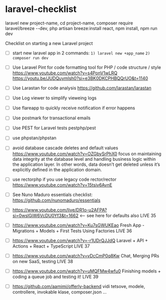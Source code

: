 # laravel-checklist

laravel new project-name, cd project-name, composer require laravel/breeze --dev, php artisan breeze:install react, npm install, npm run dev


Checklist on starting a new Laravel project

- [ ] start new laravel app in 2 commands: `1) laravel new +app_name` `2) composer run dev`
- [ ] Use Laravel Pint for code  formatting tool for PHP / code structure / style https://www.youtube.com/watch?v=s4PonV1wLRQ  https://youtu.be/JUDQuymlsh0?si=e3BK0DKCPHBQQrUO&t=1140  
- [ ] Use Larastan for code analysis https://github.com/larastan/larastan
- [ ] Use Log viewer to simplify vieweing logs
- [ ] Use flareapp to quickly receive notification if error happens
- [ ] Use postmark for transactional emails
- [ ] Use PEST for Laravel tests pestphp/pest
- [ ] use phpstan/phpstan
- [ ] avoid database cascade deletes and default values https://www.youtube.com/watch?v=OZGbySrPhX0  focus on maintaining data integrity at the database level and handling business logic within the application layer. In other words, data doesn’t get deleted unless it’s explicitly defined in the application domain. 
- [ ] use rectorphp if you use legacy code rector/rector https://www.youtube.com/watch?v=15tsiv6AvnE 
- [ ] See Nuno Maduro essentials checklist: https://github.com/nunomaduro/essentials
- [ ] https://www.youtube.com/live/DR1o-u2AFPA?si=0wslGiW6VcDU0Yf3&t=1662  <-- see here for defaults also LIVE 35
- [ ] https://www.youtube.com/watch?v=Ku7sGWUKEao Fresh App - Migrations + Models + First Tests Using Factories LIVE 36
- [ ] https://www.youtube.com/watch?v=-r1UDrQJJdQ Laravel + API + Actions + React + TypeScript LIVE 37
- [ ] https://www.youtube.com/watch?v=vDcCmP0q8Kw Chat, Merging PRs on new SaaS, testing LIVE 38
- [ ] https://www.youtube.com/watch?v=uMQFMw4wfu0 Finishing models + coding a queue job and testing it! LIVE 39
- [ ] https://github.com/aamimi/offerly-backend vidi tetsove, modele, controllere, invokable klase, composer.json ...
 

